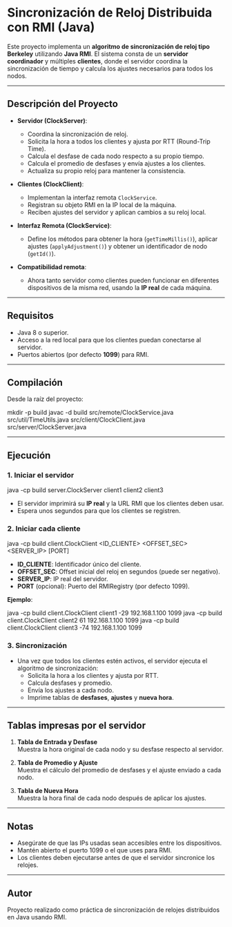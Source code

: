 # Sincronización de Reloj Distribuida con RMI (Java)

Este proyecto implementa un **algoritmo de sincronización de reloj tipo Berkeley** utilizando **Java RMI**. El sistema consta de un **servidor coordinador** y múltiples **clientes**, donde el servidor coordina la sincronización de tiempo y calcula los ajustes necesarios para todos los nodos.

---

## Descripción del Proyecto

- **Servidor (ClockServer)**:
  - Coordina la sincronización de reloj.
  - Solicita la hora a todos los clientes y ajusta por RTT (Round-Trip Time).
  - Calcula el desfase de cada nodo respecto a su propio tiempo.
  - Calcula el promedio de desfases y envía ajustes a los clientes.
  - Actualiza su propio reloj para mantener la consistencia.

- **Clientes (ClockClient)**:
  - Implementan la interfaz remota `ClockService`.
  - Registran su objeto RMI en la IP local de la máquina.
  - Reciben ajustes del servidor y aplican cambios a su reloj local.

- **Interfaz Remota (ClockService)**:
  - Define los métodos para obtener la hora (`getTimeMillis()`), aplicar ajustes (`applyAdjustment()`) y obtener un identificador de nodo (`getId()`).

- **Compatibilidad remota**:
  - Ahora tanto servidor como clientes pueden funcionar en diferentes dispositivos de la misma red, usando la **IP real** de cada máquina.

---

## Requisitos

- Java 8 o superior.
- Acceso a la red local para que los clientes puedan conectarse al servidor.
- Puertos abiertos (por defecto **1099**) para RMI.

---

## Compilación

Desde la raíz del proyecto:

mkdir -p build
javac -d build src/remote/ClockService.java src/util/TimeUtils.java src/client/ClockClient.java src/server/ClockServer.java

---

## Ejecución

### 1. Iniciar el servidor

java -cp build server.ClockServer client1 client2 client3     

- El servidor imprimirá su **IP real** y la URL RMI que los clientes deben usar.  
- Espera unos segundos para que los clientes se registren.

### 2. Iniciar cada cliente

java -cp build client.ClockClient <ID_CLIENTE> <OFFSET_SEC> <SERVER_IP> [PORT]


- **ID_CLIENTE**: Identificador único del cliente.  
- **OFFSET_SEC**: Offset inicial del reloj en segundos (puede ser negativo).  
- **SERVER_IP**: IP real del servidor.  
- **PORT** (opcional): Puerto del RMIRegistry (por defecto 1099).

**Ejemplo**:

java -cp build client.ClockClient client1 -29 192.168.1.100 1099
java -cp build client.ClockClient client2 61 192.168.1.100 1099
java -cp build client.ClockClient client3 -74 192.168.1.100 1099


### 3. Sincronización

- Una vez que todos los clientes estén activos, el servidor ejecuta el algoritmo de sincronización:
  - Solicita la hora a los clientes y ajusta por RTT.
  - Calcula desfases y promedio.
  - Envía los ajustes a cada nodo.
  - Imprime tablas de **desfases**, **ajustes** y **nueva hora**.

---

## Tablas impresas por el servidor

1. **Tabla de Entrada y Desfase**  
   Muestra la hora original de cada nodo y su desfase respecto al servidor.

2. **Tabla de Promedio y Ajuste**  
   Muestra el cálculo del promedio de desfases y el ajuste enviado a cada nodo.

3. **Tabla de Nueva Hora**  
   Muestra la hora final de cada nodo después de aplicar los ajustes.

---

## Notas

- Asegúrate de que las IPs usadas sean accesibles entre los dispositivos.  
- Mantén abierto el puerto 1099 o el que uses para RMI.  
- Los clientes deben ejecutarse antes de que el servidor sincronice los relojes.  

---

## Autor

Proyecto realizado como práctica de sincronización de relojes distribuidos en Java usando RMI.

